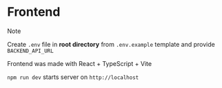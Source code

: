# Frontend

> [!NOTE]
> Create `.env` file in **root directory** from `.env.example` template and
> provide `BACKEND_API_URL`

Frontend was made with React + TypeScript + Vite

`npm run dev` starts server on `http://localhost`
